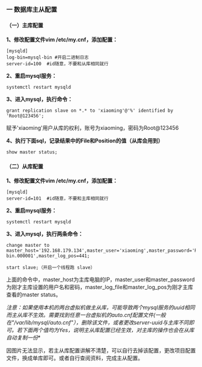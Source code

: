 ### 一 数据库主从配置

#### （一）主库配置

**1、修改配置文件vim /etc/my.cnf，添加配置：**

~~~
[mysqld]
log-bin=mysql-bin #开启二进制日志
server-id=100  #id随意，不要和从库相同就行
~~~

**2、重启mysql服务：**

~~~
systemctl restart mysqld
~~~

**3、进入mysql，执行命令：**

~~~
grant replication slave on *.* to 'xiaoming'@'%' identified by 'Root@123456';
~~~

赋予'xiaoming'用户从库的权利，账号为xiaoming，密码为Root@123456

 **4、执行下面sql，记录结果中的File和Position的值（从库会用到）**

~~~
show master status;
~~~


#### （二）从库配置

**1、修改配置文件vim /etc/my.cnf，添加配置：**

~~~
[mysqld]
server-id=101  #id随意，不要和主库相同就行
~~~

**2、重启mysql服务：**

~~~
systemctl restart mysqld
~~~

**3、进入mysql，执行两条命令：**

~~~
change master to master_host='192.168.179.134',master_user='xiaoming',master_password='Root@123456',master_log_file='mysql-bin.000001',master_log_pos=441;

start slave;（开启一个线程跑 slave）
~~~


上面的命令中，master_host为主库电脑的IP，master_user和master_password为刚才主库设置的用户名和密码，master_log_file和master_log_pos为刚才主库查看的master status。



**注意：如果使用本机的两台虚拟机做主从库，可能导致两个mysql服务的uuid相同而主从库不生效*。需要找到任意一台虚拟机的auto.cnf配置文件(一般在"/var/lib/mysql/auto.cnf"），删除该文件，或者更改server-uuid与主库不同即可。若下面两个值均为Yes，说明主从库配置已经生效，对主库的操作也会在从库自动复制一份**

因图片无法显示，若主从库配置讲解不清楚，可以自行去掉该配置，更改项目配置文件，换成单库即可。或者自行查阅资料，完成主从配置。

